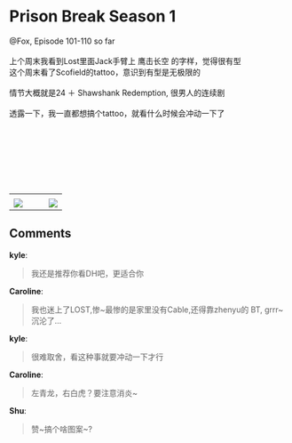 # Prison Break Season 1

<div id="msgcns!B37A52AAF181A958!610" class="bvMsg"><div>@Fox, Episode 101-110 so far</div>
<div> </div>
<div>上个周末我看到Lost里面Jack手臂上 鹰击长空 的字样，觉得很有型</div>
<div>这个周末看了Scofield的tattoo，意识到有型是无极限的</div>
<div> </div>
<div>情节大概就是24 ＋ Shawshank Redemption, 很男人的连续剧</div>
<div> </div>
<div>透露一下，我一直都想搞个tattoo，就看什么时候会冲动一下了</div>
<div> </div>
<div> </div>
<div> </div>
<div> </div>
<div> </div>
<div> </div>
<div> </div></div><table cellspacing="0" border="0"><tr><td></td></tr><tr><td valign="top"><a href="http://blufiles.storage.live.com/y1pbkBMv8sNQDzwqDPQ36tFURNikmBBYCb4VnAIfI6jTf1iTdcSRMU175gZs5uMl_HKcT79KD8rIpc" target="_blank" rel="WLPP;url=http://blufiles.storage.live.com/y1pbkBMv8sNQDzwqDPQ36tFURNikmBBYCb4VnAIfI6jTf1iTdcSRMU175gZs5uMl_HKcT79KD8rIpc;cnsid=cns&#033;B37A52AAF181A958&#033;611"><img src="http://blufiles.storage.live.com/y1pbkBMv8sNQDzwqDPQ36tFURNikmBBYCb4yzrQY8kfxVVYrz7IvykV7ePVDmzHNjiFBwgG4BHmLs8" border="0" /></a></td><td width="15"></td><td valign="top"><a href="http://blufiles.storage.live.com/y1p8IgbbkDgNtq14MEOtL0Yrs_pG1Igz3L4uF8cidKODs5-TbIHP-ozWJ69SR6jIzyqbJbiXu8HL2M" target='_blank' rel="WLPP;url=http://blufiles.storage.live.com/y1p8IgbbkDgNtq14MEOtL0Yrs_pG1Igz3L4uF8cidKODs5-TbIHP-ozWJ69SR6jIzyqbJbiXu8HL2M;cnsid=cns&#033;B37A52AAF181A958&#033;612"><img src="http://blufiles.storage.live.com/y1p8IgbbkDgNtq14MEOtL0Yrs_pG1Igz3L4gkCXPZHXnrbXZaASRankoZHDYKQpwTiBkU4yXS-lD1I" border="0" /></a></td></tr></table>

## Comments

**kyle**:
> 我还是推荐你看DH吧，更适合你

**Caroline**:
> 我也迷上了LOST,惨~最惨的是家里没有Cable,还得靠zhenyu的 BT, grrr~沉沦了...

**kyle**:
> 很难取舍，看这种事就要冲动一下才行

**Caroline**:
> 左青龙，右白虎？要注意消炎~

**Shu**:
> 赞~搞个啥图案~?

